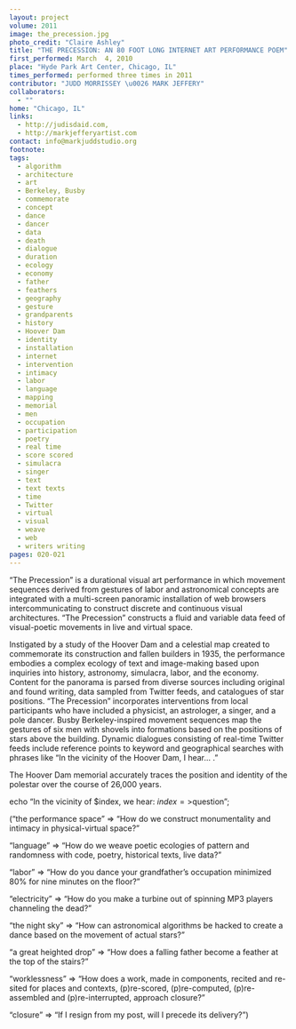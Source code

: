 ```yaml
---
layout: project
volume: 2011
image: the_precession.jpg
photo_credit: "Claire Ashley"
title: "THE PRECESSION: AN 80 FOOT LONG INTERNET ART PERFORMANCE POEM"
first_performed: March  4, 2010
place: "Hyde Park Art Center, Chicago, IL"
times_performed: performed three times in 2011
contributor: "JUDD MORRISSEY \u0026 MARK JEFFERY"
collaborators: 
  - ""
home: "Chicago, IL"
links: 
  - http://judisdaid.com,
  - http://markjefferyartist.com
contact: info@markjuddstudio.org
footnote: 
tags: 
  - algorithm
  - architecture
  - art
  - Berkeley, Busby
  - commemorate
  - concept
  - dance
  - dancer
  - data
  - death
  - dialogue
  - duration
  - ecology
  - economy
  - father
  - feathers
  - geography
  - gesture
  - grandparents
  - history
  - Hoover Dam
  - identity
  - installation
  - internet
  - intervention
  - intimacy
  - labor
  - language
  - mapping
  - memorial
  - men
  - occupation
  - participation
  - poetry
  - real time
  - score scored
  - simulacra
  - singer
  - text
  - text texts
  - time
  - Twitter
  - virtual
  - visual
  - weave
  - web
  - writers writing
pages: 020-021
---
```


“The Precession” is a durational visual art performance in which movement sequences derived from gestures of labor and astronomical concepts are integrated with a multi-screen panoramic installation of web browsers intercommunicating to construct discrete and continuous visual architectures. “The Precession” constructs a fluid and variable data feed of visual-poetic movements in live and virtual space.

Instigated by a study of the Hoover Dam and a celestial map created to commemorate its construction and fallen builders in 1935, the performance embodies a complex ecology of text and image-making based upon inquiries into history, astronomy, simulacra, labor, and the economy. Content for the panorama is parsed from diverse sources including original and found writing, data sampled from Twitter feeds, and catalogues of star positions. “The Precession” incorporates interventions from local participants who have included a physicist, an astrologer, a singer, and a pole dancer. Busby Berkeley-inspired movement sequences map the gestures of six men with shovels into formations based on the positions of stars above the building. Dynamic dialogues consisting of real-time Twitter feeds include reference points to keyword and geographical searches with phrases like “In the vicinity of the Hoover Dam, I hear… .”

The Hoover Dam memorial accurately traces the position and identity of the polestar over the course of 26,000 years. 

echo “In the vicinity of $index, we hear: $index=>$question”;

(“the performance space” => “How do we construct monumentality and intimacy in physical-virtual space?”

“language” => “How do we weave poetic ecologies of pattern and randomness with code, poetry, historical texts, live data?”

“labor” => “How do you dance your grandfather’s occupation minimized 80% for nine minutes on the floor?” 

“electricity” => “How do you make a turbine out of spinning MP3 players channeling the dead?”

“the night sky” => “How can astronomical algorithms be hacked to create a dance based on the movement of actual stars?” 

“a great heighted drop” => “How does a falling father become a feather at the top of the stairs?”

“worklessness” => “How does a work, made in components, recited and re-sited for places and contexts, (p)re-scored, (p)re-computed, (p)re-assembled and (p)re-interrupted, approach closure?” 

“closure” => “If I resign from my post, will I precede its delivery?”)
